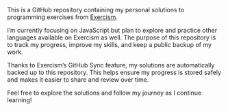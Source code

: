 This is a GitHub repository containing my personal solutions to programming exercises from [Exercism](https://www.exercism.org).

I’m currently focusing on JavaScript but plan to explore and practice other languages available on Exercism as well. The purpose of this repository is to track my progress, improve my skills, and keep a public backup of my work.

Thanks to Exercism’s GitHub Sync feature, my solutions are automatically backed up to this repository. This helps ensure my progress is stored safely and makes it easier to share and review over time.

Feel free to explore the solutions and follow my journey as I continue learning!
